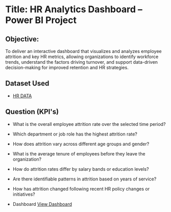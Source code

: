 # Title: HR Analytics Dashboard – Power BI Project

## Objective:
To deliver an interactive dashboard that visualizes and analyzes employee attrition and key HR metrics, allowing organizations to identify workforce trends, understand the factors driving turnover, and support data-driven decision-making for improved retention and HR strategies.
## Dataset Used
- <a href="https://bit.ly/3TmtJnf">HR DATA</a>
## Question (KPI's)
- What is the overall employee attrition rate over the selected time period?
- Which department or job role has the highest attrition rate?
- How does attrition vary across different age groups and gender?
- What is the average tenure of employees before they leave the organization?
- How do attrition rates differ by salary bands or education levels?
- Are there identifiable patterns in attrition based on years of service?
- How has attrition changed following recent HR policy changes or initiatives?

- Dashboard <a href="[https://bit.ly/3TmtJnf](https://github.com/Ashish-231/Data-Analysis-Dashboard/blob/main/Dashboard%20picture.png)">View Dashboard</a>
